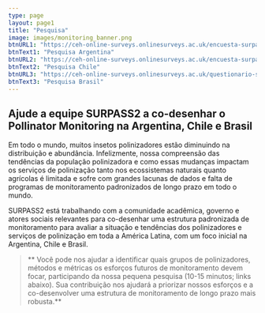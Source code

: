 ```yaml
---
type: page
layout: page1
title: "Pesquisa"
image: images/monitoring_banner.png
btnURL1: "https://ceh-online-surveys.onlinesurveys.ac.uk/encuesta-surpass-sobre-prioridades-para-el-monitoreo_arg"
btnText1: "Pesquisa Argentina"
btnURL2: "https://ceh-online-surveys.onlinesurveys.ac.uk/encuesta-surpass-sobre-prioridades-para-el-monitoreo_chl"
btnText2: "Pesquisa Chile"
btnURL3: "https://ceh-online-surveys.onlinesurveys.ac.uk/questionario-surpass-sobre-prioridades-para-o-monitorament-bra"
btnText3: "Pesquisa Brasil"
---
```


## Ajude a equipe SURPASS2 a co-desenhar o Pollinator Monitoring na Argentina, Chile e Brasil

Em todo o mundo, muitos insetos polinizadores estão diminuindo na distribuição e abundância. Infelizmente, nossa compreensão das tendências da população polinizadora e como essas mudanças impactam os serviços de polinização tanto nos ecossistemas naturais quanto agrícolas é limitada e sofre com grandes lacunas de dados e falta de programas de monitoramento padronizados de longo prazo em todo o mundo.

SURPASS2 está trabalhando com a comunidade acadêmica, governo e atores sociais relevantes para co-desenhar uma estrutura padronizada de monitoramento para avaliar a situação e tendências dos polinizadores e serviços de polinização em toda a América Latina, com um foco inicial na Argentina, Chile e Brasil.

> ** Você pode nos ajudar a identificar quais grupos de polinizadores, métodos e métricas os esforços futuros de monitoramento devem focar, participando da nossa pequena pesquisa (10-15 minutos; links abaixo). Sua contribuição nos ajudará a priorizar nossos esforços e a co-desenvolver uma estrutura de monitoramento de longo prazo mais robusta.**

